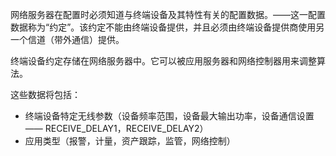 网络服务器在配置时必须知道与终端设备及其特性有关的配置数据。——这一配置数据称为“约定”。该约定不能由终端设备提供，并且必须由终端设备提供商使用另一个信道（带外通信）提供。

终端设备约定存储在网络服务器中。它可以被应用服务器和网络控制器用来调整算法。

这些数据将包括：

* 终端设备特定无线参数（设备频率范围，设备最大输出功率，设备通信设置 —— RECEIVE\_DELAY1，RECEIVE\_DELAY2）
* 应用类型（报警，计量，资产跟踪，监管，网络控制）



